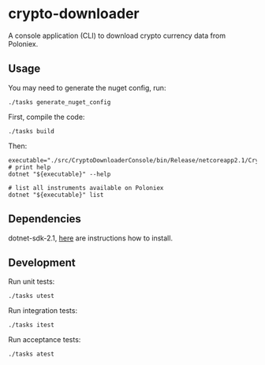 # crypto-downloader

A console application (CLI) to download crypto currency data from Poloniex.

## Usage
You may need to generate the nuget config, run:
```
./tasks generate_nuget_config
```

First, compile the code:
```
./tasks build
```

Then:
```
executable="./src/CryptoDownloaderConsole/bin/Release/netcoreapp2.1/CryptoDownloaderConsole.dll"
# print help
dotnet "${executable}" --help

# list all instruments available on Poloniex
dotnet "${executable}" list
```

## Dependencies
dotnet-sdk-2.1, [here](https://dotnet.microsoft.com/learn/dotnet/hello-world-tutorial/install) are instructions how to install.

## Development
Run unit tests:
```
./tasks utest
```

Run integration tests:
```
./tasks itest
```

Run acceptance tests:
```
./tasks atest
```